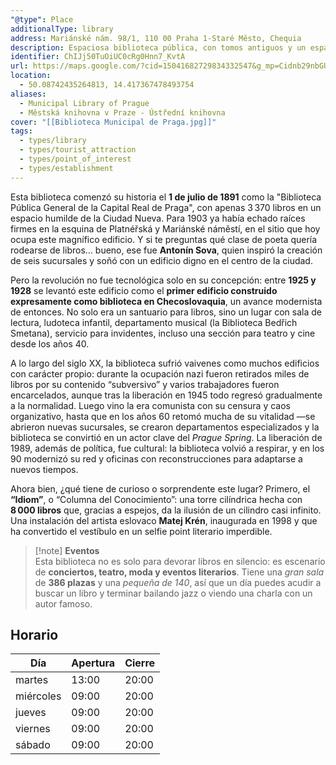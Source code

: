 ```yaml
---
"@type": Place
additionalType: library
address: Mariánské nám. 98/1, 110 00 Praha 1-Staré Město, Chequia
description: Espaciosa biblioteca pública, con tomos antiguos y un espacio para exposiciones de arte moderno checo.
identifier: ChIJj50TuOiUC0cRg0Hnn7_KvtA
url: https://maps.google.com/?cid=15041682729834332547&g_mp=Cidnb29nbGUubWFwcy5wbGFjZXMudjEuUGxhY2VzLlNlYXJjaFRleHQQABgEIAA
location:
  - 50.08742435264813, 14.417367478493754
aliases:
  - Municipal Library of Prague
  - Městská knihovna v Praze - Ústřední knihovna
cover: "[[Biblioteca Municipal de Praga.jpg]]"
tags:
  - types/library
  - types/tourist_attraction
  - types/point_of_interest
  - types/establishment
---
```

Esta biblioteca comenzó su historia el **1 de julio de 1891** como la "Biblioteca Pública General de la Capital Real de Praga", con apenas 3 370 libros en un espacio humilde de la Ciudad Nueva. Para 1903 ya había echado raíces firmes en la esquina de Platnéřská y Mariánské náměstí, en el sitio que hoy ocupa este magnífico edificio. Y si te preguntas qué clase de poeta quería rodearse de libros… bueno, ese fue **Antonín Sova**, quien inspiró la creación de seis sucursales y soñó con un edificio digno en el centro de la ciudad.

Pero la revolución no fue tecnológica solo en su concepción: entre **1925 y 1928** se levantó este edificio como el **primer edificio construido expresamente como biblioteca en Checoslovaquia**, un avance modernista de entonces. No solo era un santuario para libros, sino un lugar con sala de lectura, ludoteca infantil, departamento musical (la Biblioteca Bedřich Smetana), servicio para invidentes, incluso una sección para teatro y cine desde los años 40.

A lo largo del siglo XX, la biblioteca sufrió vaivenes como muchos edificios con carácter propio: durante la ocupación nazi fueron retirados miles de libros por su contenido “subversivo” y varios trabajadores fueron encarcelados, aunque tras la liberación en 1945 todo regresó gradualmente a la normalidad. Luego vino la era comunista con su censura y caos organizativo, hasta que en los años 60 retomó mucha de su vitalidad —se abrieron nuevas sucursales, se crearon departamentos especializados y la biblioteca se convirtió en un actor clave del _Prague Spring_.  La liberación de 1989, además de política, fue cultural: la biblioteca volvió a respirar, y en los 90 modernizó su red y oficinas con reconstrucciones para adaptarse a nuevos tiempos.

Ahora bien, ¿qué tiene de curioso o sorprendente este lugar? Primero, el **“Idiom”**, o “Columna del Conocimiento”: una torre cilíndrica hecha con **8 000 libros** que, gracias a espejos, da la ilusión de un cilindro casi infinito. Una instalación del artista eslovaco **Matej Krén**, inaugurada en 1998 y que ha convertido el vestíbulo en un selfie point literario imperdible.

> [!note] **Eventos**  
> Esta biblioteca no es solo para devorar libros en silencio: es escenario de **conciertos, teatro, moda y eventos literarios**. Tiene una _gran sala_ de **386 plazas** y una _pequeña de 140_, así que un día puedes acudir a buscar un libro y terminar bailando jazz o viendo una charla con un autor famoso.

## Horario

| Día  | Apertura  | Cierre  |
|---|---|---|
| martes | 13:00 | 20:00 |
| miércoles | 09:00 | 20:00 |
| jueves | 09:00 | 20:00 |
| viernes | 09:00 | 20:00 |
| sábado | 09:00 | 20:00 |